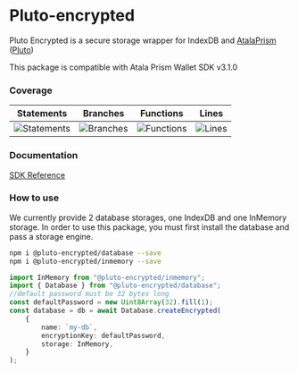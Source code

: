 # Pluto-encrypted
Pluto Encrypted is a secure storage wrapper for IndexDB and [AtalaPrism ](https://input-output-hk.github.io/atala-prism-wallet-sdk-ts/)([Pluto](https://input-output-hk.github.io/atala-prism-wallet-sdk-ts/interfaces/Domain.Pluto.html))

This package is compatible with Atala Prism Wallet SDK v3.1.0

### Coverage
| Statements                  | Branches                | Functions                 | Lines             |
| --------------------------- | ----------------------- | ------------------------- | ----------------- |
| ![Statements](https://raw.githubusercontent.com/elribonazo/pluto-encrypted/master/packages/database/coverage/badge-statements.svg) | ![Branches](https://raw.githubusercontent.com/elribonazo/pluto-encrypted/master/packages/database/coverage/badge-branches.svg) | ![Functions](https://raw.githubusercontent.com/elribonazo/pluto-encrypted/master/packages/database/coverage/badge-functions.svg) | ![Lines](https://raw.githubusercontent.com/elribonazo/pluto-encrypted/master/packages/database/coverage/badge-lines.svg) |

### Documentation

[SDK Reference](https://github.com/elribonazo/pluto-encrypted/blob/master/packages/database/modules.md)

### How to use
We currently provide 2 database storages, one IndexDB and one InMemory storage.
In order to use this package, you must first install the database and pass a storage engine.

```bash
npm i @pluto-encrypted/database --save
npm i @pluto-encrypted/inmemory --save
```

```typescript
import InMemory from "@pluto-encrypted/inmemory";
import { Database } from "@pluto-encrypted/database";
//default password must be 32 bytes long
const defaultPassword = new Uint8Array(32).fill(1);
const database = db = await Database.createEncrypted(
    {
        name: `my-db`,
        encryptionKey: defaultPassword,
        storage: InMemory,
    }
);
```